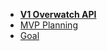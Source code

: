 <!-- _sidebar.md -->


*  **[V1 Overwatch API](README.md)**
*  [MVP Planning](SideTabs/mvp-plan.md)
*  [Goal](SideTabs/goal.md)
